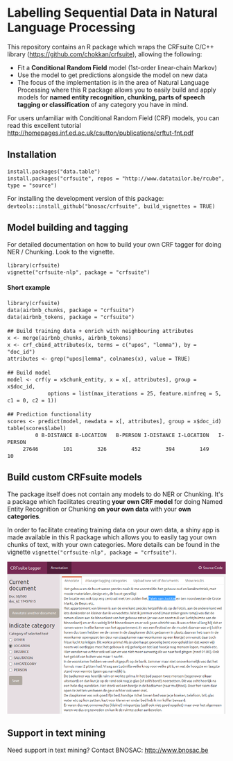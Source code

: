 # Labelling Sequential Data in Natural Language Processing

This repository contains an R package which wraps the CRFsuite C/C++ library (https://github.com/chokkan/crfsuite), allowing the following:

- Fit a **Conditional Random Field** model (1st-order linear-chain Markov) 
- Use the model to get predictions alongside the model on new data
- The focus of the implementation is in the area of Natural Language Processing where this R package allows you to easily build and apply models for **named entity recognition, chunking, parts of speech tagging or classification** of any category you have in mind.

For users unfamiliar with Conditional Random Field (CRF) models, you can read this excellent tutorial http://homepages.inf.ed.ac.uk/csutton/publications/crftut-fnt.pdf

## Installation

```{r}
install.packages("data.table")
install.packages("crfsuite", repos = "http://www.datatailor.be/rcube", type = "source")
```

For installing the development version of this package: `devtools::install_github("bnosac/crfsuite", build_vignettes = TRUE)`

## Model building and tagging

For detailed documentation on how to build your own CRF tagger for doing NER / Chunking. Look to the vignette.

```{r}
library(crfsuite)
vignette("crfsuite-nlp", package = "crfsuite")
```

#### Short example

```{r}
library(crfsuite)
data(airbnb_chunks, package = "crfsuite")
data(airbnb_tokens, package = "crfsuite")

## Build training data + enrich with neighbouring attributes
x <- merge(airbnb_chunks, airbnb_tokens)
x <- crf_cbind_attributes(x, terms = c("upos", "lemma"), by = "doc_id")
attributes <- grep("upos|lemma", colnames(x), value = TRUE)

## Build model
model <- crf(y = x$chunk_entity, x = x[, attributes], group = x$doc_id, 
             options = list(max_iterations = 25, feature.minfreq = 5, c1 = 0, c2 = 1))

## Prediction functionality
scores <- predict(model, newdata = x[, attributes], group = x$doc_id)
table(scores$label)
         0 B-DISTANCE B-LOCATION   B-PERSON I-DISTANCE I-LOCATION   I-PERSON 
     27646        101        326        452        394        149         10
```


## Build custom CRFsuite models

The package itself does not contain any models to do NER or Chunking. It's a package which facilitates creating **your own CRF model** for doing Named Entity Recognition or Chunking **on your own data** with your **own categories**.

In order to facilitate creating training data on your own data, a shiny app is made available in this R package which allows you to easily tag your own chunks of text, with your own categories. More details can be found in the vignette `vignette("crfsuite-nlp", package = "crfsuite")`.

![](vignettes/app-screenshot.png)


## Support in text mining

Need support in text mining?
Contact BNOSAC: http://www.bnosac.be
